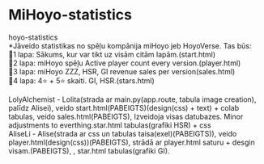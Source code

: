 # MiHoyo-statistics
hoyo-statistics<br>
*Jāveido statistikas no spēļu kompānija miHoyo jeb HoyoVerse. Tas būs:<br>
  🫧1 lapa: Sākums, kur var tikt uz visām citām lapām.(start.html)<br>
  🫧2 lapa: miHoyo spēļu Active player count every version.(player.html)<br>
  🫧3 lapa: miHoyo ZZZ, HSR, GI revenue sales per version(sales.html)<br>
  🫧4 lapa: 4⭐ + 5⭐ skaiti. GI, HSR.(stars.html)<br>
  


LolyAlchemist - Lolita(strada ar main.py(app.route, tabula image creation), palīdz Alisei), veido start.html(PABEIGTS)(design(css) + text) + colab tabulas, veido sales.html(PABEIGTS), Izveidoja visas datubazes. Minor adjustments to everthing.star.html tabulas(grafiki HSR) + css  <br>
AliseLi - Alise(strada ar css un tabulas taisa(exel)(PABEIGTS)), veido player.html(design(css))(PABEIGTS), strādā ar player.html saturu + desgin visam.(PABEIGTS), , star.html tabulas(grafiki GI).<br>





